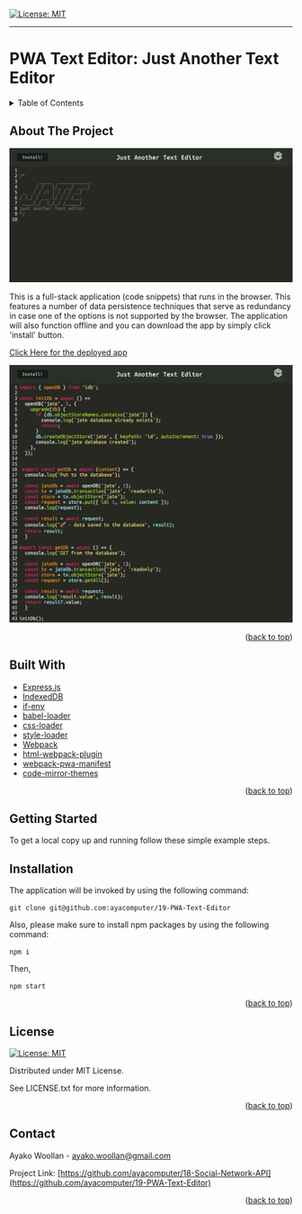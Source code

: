 
[![License: MIT](https://img.shields.io/badge/License-MIT-yellow.svg)](https://opensource.org/licenses/MIT)

---

# PWA Text Editor: Just Another Text Editor

<details>  
<summary>Table of Contents</summary>

<ol>
<li>
<a href="#about-the-project">About The Project</a></li>
<ul>
<li><a href="#built-with">Built With</a></li>
</ul>
</li>
<li>
<a href="#getting-started">Getting Started</a>
<ul>
<li><a href="#installation">Installation</a>
</ul>
</li>
<li><a href="#license">License</a></>
  
<li><a href="#contact">Contact</a></>
  
</ol>
  
</details>


## About The Project


![ProductScreen Shot](./assets/product.png)


This is a full-stack application (code snippets) that runs in the browser. This features a number of data persistence techniques that serve as redundancy in case one of the options is not supported by the browser. The application will also function offline and you can download the app by simply click 'install' button. 


[Click Here for the deployed app](https://ayacomputer-pwa-text-editor.herokuapp.com/)

![ProductScreen Shot](./assets/product2.png)



<p align = "right">(<a href="#top">back to top</a>)</>

 ## Built With
* [Express.js](https://expressjs.com/) 
* [IndexedDB](https://developer.mozilla.org/en-US/docs/Web/API/IndexedDB_API)
* [if-env](https://www.npmjs.com/package/if-env)
* [babel-loader](https://www.npmjs.com/package/babel-loader)
* [css-loader](https://www.npmjs.com/package/css-loader)
* [style-loader](https://www.npmjs.com/package/style-loader)
* [Webpack](https://webpack.js.org/)
* [html-webpack-plugin](https://www.npmjs.com/package/html-webpack-plugin)
* [webpack-pwa-manifest](https://www.npmjs.com/package/webpack-pwa-manifest)
* [code-mirror-themes](https://www.npmjs.com/package/code-mirror-themes)

<p align = "right"> (<a href="#top">back to top</a>)</>

## Getting Started

To get a local copy up and running follow these simple example steps.

 ## Installation

The application will be invoked by using the following command:

```
git clone git@github.com:ayacomputer/19-PWA-Text-Editor
```
Also, please make sure to install npm packages by using the following command:
```
npm i 
```
Then,
```
npm start
```

<p align="right">(<a href="#top">back to top</a>)</>

## License

[![License: MIT](https://img.shields.io/badge/License-MIT-yellow.svg)](https://opensource.org/licenses/MIT)

Distributed under MIT License.

See LICENSE.txt for more information.

<p align ="right">(<a href="#top">back to top</a>)</>

 ## Contact

Ayako Woollan - ayako.woollan@gmail.com

Project Link: [https://github.com/ayacomputer/18-Social-Network-API](https://github.com/ayacomputer/19-PWA-Text-Editor)

<p align="right">(<a href="#top">back to top</a>)</>
